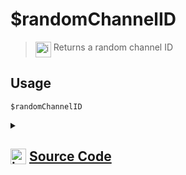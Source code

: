 # $randomChannelID
> <img align="top" src="https://upload.wikimedia.org/wikipedia/commons/thumb/e/e4/Infobox_info_icon.svg/160px-Infobox_info_icon.svg.png?20150409153300" alt="image" width="25" height="auto"> Returns a random channel ID
## Usage
```
$randomChannelID
```
<details>
<summary>
    
## <img align="top" src="https://cdn4.iconfinder.com/data/icons/iconsimple-logotypes/512/github-512.png" alt="image" width="25" height="auto">  [Source Code](https://github.com/tryforge/ForgeScript-V2/blob/main/src/native/randomChannelID.ts)
    
</summary>
    
```ts
import { NativeFunction, Return } from "../structures"

export default new NativeFunction({
    name: "$randomChannelID",
    version: "1.0.3",
    description: "Returns a random channel ID",
    unwrap: false,
    execute(ctx) {
        return this.success(ctx.client.channels.cache.randomKey())
    },
})

```
    
</details>